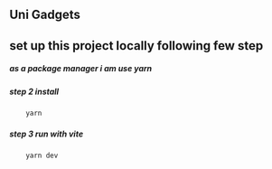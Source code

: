 ## Uni Gadgets

## set up this project locally following few step

##### as a package manager i am use yarn

##### step 2 install

```bash
    yarn
```

##### step 3 run with vite

```bash
    yarn dev
```
